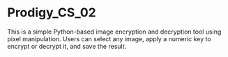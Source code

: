 # Prodigy_CS_02
This is a simple Python-based image encryption and decryption tool using pixel manipulation. Users can select any image, apply a numeric key to encrypt or decrypt it, and save the result.
